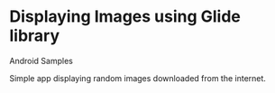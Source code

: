 # Displaying Images using Glide library
Android Samples

Simple app displaying random images downloaded from the internet.
